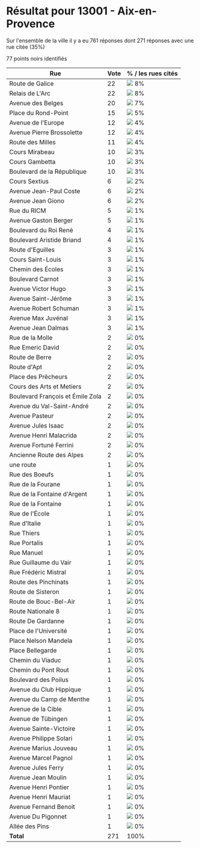 # Résultat pour 13001 - Aix-en-Provence

Sur l'ensemble de la ville il y a eu 761 réponses dont 271 réponses avec une rue citée (35%)

77 points noirs identifiés

| Rue | Vote | % / les rues cités|
|-----|------|-------------------|
| Route de Galice | 22 | <img src="../../img/bar_8.gif" />&nbsp;8%|
| Relais de L'Arc | 22 | <img src="../../img/bar_8.gif" />&nbsp;8%|
| Avenue des Belges | 20 | <img src="../../img/bar_7.gif" />&nbsp;7%|
| Place du Rond-Point | 15 | <img src="../../img/bar_5.gif" />&nbsp;5%|
| Avenue de l'Europe | 12 | <img src="../../img/bar_4.gif" />&nbsp;4%|
| Avenue Pierre Brossolette | 12 | <img src="../../img/bar_4.gif" />&nbsp;4%|
| Route des Milles | 11 | <img src="../../img/bar_4.gif" />&nbsp;4%|
| Cours Mirabeau | 10 | <img src="../../img/bar_3.gif" />&nbsp;3%|
| Cours Gambetta | 10 | <img src="../../img/bar_3.gif" />&nbsp;3%|
| Boulevard de la République | 10 | <img src="../../img/bar_3.gif" />&nbsp;3%|
| Cours Sextius | 6 | <img src="../../img/bar_2.gif" />&nbsp;2%|
| Avenue Jean-Paul Coste | 6 | <img src="../../img/bar_2.gif" />&nbsp;2%|
| Avenue Jean Giono | 6 | <img src="../../img/bar_2.gif" />&nbsp;2%|
| Rue du RICM | 5 | <img src="../../img/bar_1.gif" />&nbsp;1%|
| Avenue Gaston Berger | 5 | <img src="../../img/bar_1.gif" />&nbsp;1%|
| Boulevard du Roi René | 4 | <img src="../../img/bar_1.gif" />&nbsp;1%|
| Boulevard Aristide Briand | 4 | <img src="../../img/bar_1.gif" />&nbsp;1%|
| Route d'Eguilles | 3 | <img src="../../img/bar_1.gif" />&nbsp;1%|
| Cours Saint-Louis | 3 | <img src="../../img/bar_1.gif" />&nbsp;1%|
| Chemin des Écoles | 3 | <img src="../../img/bar_1.gif" />&nbsp;1%|
| Boulevard Carnot | 3 | <img src="../../img/bar_1.gif" />&nbsp;1%|
| Avenue Victor Hugo | 3 | <img src="../../img/bar_1.gif" />&nbsp;1%|
| Avenue Saint-Jérôme | 3 | <img src="../../img/bar_1.gif" />&nbsp;1%|
| Avenue Robert Schuman | 3 | <img src="../../img/bar_1.gif" />&nbsp;1%|
| Avenue Max Juvénal | 3 | <img src="../../img/bar_1.gif" />&nbsp;1%|
| Avenue Jean Dalmas | 3 | <img src="../../img/bar_1.gif" />&nbsp;1%|
| Rue de la Molle | 2 | <img src="../../img/bar_0.gif" />&nbsp;0%|
| Rue Emeric David | 2 | <img src="../../img/bar_0.gif" />&nbsp;0%|
| Route de Berre | 2 | <img src="../../img/bar_0.gif" />&nbsp;0%|
| Route d'Apt | 2 | <img src="../../img/bar_0.gif" />&nbsp;0%|
| Place des Prêcheurs | 2 | <img src="../../img/bar_0.gif" />&nbsp;0%|
| Cours des Arts et Metiers | 2 | <img src="../../img/bar_0.gif" />&nbsp;0%|
| Boulevard François et Émile Zola | 2 | <img src="../../img/bar_0.gif" />&nbsp;0%|
| Avenue du Val-Saint-André | 2 | <img src="../../img/bar_0.gif" />&nbsp;0%|
| Avenue Pasteur | 2 | <img src="../../img/bar_0.gif" />&nbsp;0%|
| Avenue Jules Isaac | 2 | <img src="../../img/bar_0.gif" />&nbsp;0%|
| Avenue Henri Malacrida | 2 | <img src="../../img/bar_0.gif" />&nbsp;0%|
| Avenue Fortuné Ferrini | 2 | <img src="../../img/bar_0.gif" />&nbsp;0%|
| Ancienne Route des Alpes | 2 | <img src="../../img/bar_0.gif" />&nbsp;0%|
| une route | 1 | <img src="../../img/bar_0.gif" />&nbsp;0%|
| Rue des Boeufs | 1 | <img src="../../img/bar_0.gif" />&nbsp;0%|
| Rue de la Fourane | 1 | <img src="../../img/bar_0.gif" />&nbsp;0%|
| Rue de la Fontaine d'Argent | 1 | <img src="../../img/bar_0.gif" />&nbsp;0%|
| Rue de la Fontaine | 1 | <img src="../../img/bar_0.gif" />&nbsp;0%|
| Rue de l'École | 1 | <img src="../../img/bar_0.gif" />&nbsp;0%|
| Rue d'Italie | 1 | <img src="../../img/bar_0.gif" />&nbsp;0%|
| Rue Thiers | 1 | <img src="../../img/bar_0.gif" />&nbsp;0%|
| Rue Portalis | 1 | <img src="../../img/bar_0.gif" />&nbsp;0%|
| Rue Manuel | 1 | <img src="../../img/bar_0.gif" />&nbsp;0%|
| Rue Guillaume du Vair | 1 | <img src="../../img/bar_0.gif" />&nbsp;0%|
| Rue Frédéric Mistral | 1 | <img src="../../img/bar_0.gif" />&nbsp;0%|
| Route des Pinchinats | 1 | <img src="../../img/bar_0.gif" />&nbsp;0%|
| Route de Sisteron | 1 | <img src="../../img/bar_0.gif" />&nbsp;0%|
| Route de Bouc-Bel-Air | 1 | <img src="../../img/bar_0.gif" />&nbsp;0%|
| Route Nationale 8 | 1 | <img src="../../img/bar_0.gif" />&nbsp;0%|
| Route De Gardanne | 1 | <img src="../../img/bar_0.gif" />&nbsp;0%|
| Place de l'Université | 1 | <img src="../../img/bar_0.gif" />&nbsp;0%|
| Place Nelson Mandela | 1 | <img src="../../img/bar_0.gif" />&nbsp;0%|
| Place Bellegarde | 1 | <img src="../../img/bar_0.gif" />&nbsp;0%|
| Chemin du Viaduc | 1 | <img src="../../img/bar_0.gif" />&nbsp;0%|
| Chemin du Pont Rout | 1 | <img src="../../img/bar_0.gif" />&nbsp;0%|
| Boulevard des Poilus | 1 | <img src="../../img/bar_0.gif" />&nbsp;0%|
| Avenue du Club Hippique | 1 | <img src="../../img/bar_0.gif" />&nbsp;0%|
| Avenue du Camp de Menthe | 1 | <img src="../../img/bar_0.gif" />&nbsp;0%|
| Avenue de la Cible | 1 | <img src="../../img/bar_0.gif" />&nbsp;0%|
| Avenue de Tübingen | 1 | <img src="../../img/bar_0.gif" />&nbsp;0%|
| Avenue Sainte-Victoire | 1 | <img src="../../img/bar_0.gif" />&nbsp;0%|
| Avenue Philippe Solari | 1 | <img src="../../img/bar_0.gif" />&nbsp;0%|
| Avenue Marius Jouveau | 1 | <img src="../../img/bar_0.gif" />&nbsp;0%|
| Avenue Marcel Pagnol | 1 | <img src="../../img/bar_0.gif" />&nbsp;0%|
| Avenue Jules Ferry | 1 | <img src="../../img/bar_0.gif" />&nbsp;0%|
| Avenue Jean Moulin | 1 | <img src="../../img/bar_0.gif" />&nbsp;0%|
| Avenue Henri Pontier | 1 | <img src="../../img/bar_0.gif" />&nbsp;0%|
| Avenue Henri Mauriat | 1 | <img src="../../img/bar_0.gif" />&nbsp;0%|
| Avenue Fernand Benoit | 1 | <img src="../../img/bar_0.gif" />&nbsp;0%|
| Avenue Du Pigonnet | 1 | <img src="../../img/bar_0.gif" />&nbsp;0%|
| Allée des Pins | 1 | <img src="../../img/bar_0.gif" />&nbsp;0%|
| **Total** | 271 | 100%|
